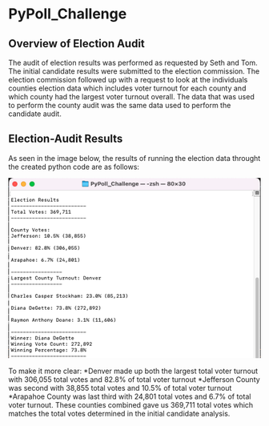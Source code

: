 # PyPoll_Challenge
## Overview of Election Audit
The audit of election results was performed as requested by Seth and Tom. The initial candidate results were submitted to the election commission. The election commission followed up with a request to look at the individuals counties election data which includes voter turnout for each county and which county had the largest voter turnout overall. The data that was used to perform the county audit was the same data used to perform the candidate audit. 
## Election-Audit Results
As seen in the image below, the results of running the election data throught the created python code are as follows:

![](/images/Terminal_Output.png)

To make it more clear: 
*Denver made up both the largest total voter turnout with 306,055 total votes and 82.8% of total voter turnout
*Jefferson County was second with 38,855 total votes and 10.5% of total voter turnout
*Arapahoe County was last third with 24,801 total votes and 6.7% of total voter turnout. 
These counties combined gave us 369,711 total votes which matches the total votes determined in the initial candidate analysis. 
